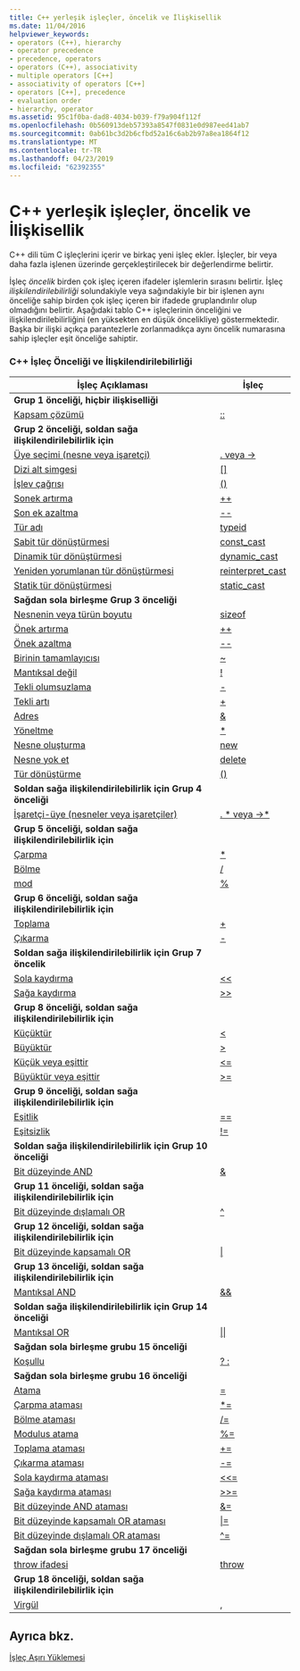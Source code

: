 ```yaml
---
title: C++ yerleşik işleçler, öncelik ve İlişkisellik
ms.date: 11/04/2016
helpviewer_keywords:
- operators (C++), hierarchy
- operator precedence
- precedence, operators
- operators (C++), associativity
- multiple operators [C++]
- associativity of operators [C++]
- operators [C++], precedence
- evaluation order
- hierarchy, operator
ms.assetid: 95c1f0ba-dad8-4034-b039-f79a904f112f
ms.openlocfilehash: 0b560913deb57393a8547f0831e0d987eed41ab7
ms.sourcegitcommit: 0ab61bc3d2b6cfbd52a16c6ab2b97a8ea1864f12
ms.translationtype: MT
ms.contentlocale: tr-TR
ms.lasthandoff: 04/23/2019
ms.locfileid: "62392355"
---
```

# <a name="c-built-in-operators-precedence-and-associativity"></a>C++ yerleşik işleçler, öncelik ve İlişkisellik

C++ dili tüm C işleçlerini içerir ve birkaç yeni işleç ekler. İşleçler, bir veya daha fazla işlenen üzerinde gerçekleştirilecek bir değerlendirme belirtir.

İşleç *öncelik* birden çok işleç içeren ifadeler işlemlerin sırasını belirtir. İşleç *ilişkilendirilebilirliği* solundakiyle veya sağındakiyle bir bir işlenen aynı önceliğe sahip birden çok işleç içeren bir ifadede gruplandırılır olup olmadığını belirtir. Aşağıdaki tablo C++ işleçlerinin önceliğini ve ilişkilendirilebilirliğini (en yüksekten en düşük öncelikliye) göstermektedir. Başka bir ilişki açıkça parantezlerle zorlanmadıkça aynı öncelik numarasına sahip işleçler eşit önceliğe sahiptir.

### <a name="c-operator-precedence-and-associativity"></a>C++ İşleç Önceliği ve İlişkilendirilebilirliği

|İşleç Açıklaması|İşleç|
|--------------------------|--------------|
|**Grup 1 önceliği, hiçbir ilişkiselliği**|
|[Kapsam çözümü](../cpp/scope-resolution-operator.md)|[::](../cpp/scope-resolution-operator.md)|
|**Grup 2 önceliği, soldan sağa ilişkilendirilebilirlik için**|
|[Üye seçimi (nesne veya işaretçi)](../cpp/member-access-operators-dot-and.md)|[. veya ->](../cpp/member-access-operators-dot-and.md)|
|[Dizi alt simgesi](../cpp/subscript-operator.md)|[&#91;&#93;](../cpp/subscript-operator.md)|
|[İşlev çağrısı](../cpp/function-call-operator-parens.md)|[()](../cpp/function-call-operator-parens.md)|
|[Sonek artırma](../cpp/postfix-increment-and-decrement-operators-increment-and-decrement.md)|[++](../cpp/postfix-increment-and-decrement-operators-increment-and-decrement.md)|
|[Son ek azaltma](../cpp/postfix-increment-and-decrement-operators-increment-and-decrement.md)|[--](../cpp/postfix-increment-and-decrement-operators-increment-and-decrement.md)|
|[Tür adı](../cpp/typeid-operator.md)|[typeid](../cpp/typeid-operator.md)|
|[Sabit tür dönüştürmesi](../cpp/const-cast-operator.md)|[const_cast](../cpp/const-cast-operator.md)|
|[Dinamik tür dönüştürmesi](../cpp/dynamic-cast-operator.md)|[dynamic_cast](../cpp/dynamic-cast-operator.md)|
|[Yeniden yorumlanan tür dönüştürmesi](../cpp/reinterpret-cast-operator.md)|[reinterpret_cast](../cpp/reinterpret-cast-operator.md)|
|[Statik tür dönüştürmesi](../cpp/static-cast-operator.md)|[static_cast](../cpp/static-cast-operator.md)|
|**Sağdan sola birleşme Grup 3 önceliği**|
|[Nesnenin veya türün boyutu](../cpp/sizeof-operator.md)|[sizeof](../cpp/sizeof-operator.md)|
|[Önek artırma](../cpp/prefix-increment-and-decrement-operators-increment-and-decrement.md)|[++](../cpp/prefix-increment-and-decrement-operators-increment-and-decrement.md)|
|[Önek azaltma](../cpp/prefix-increment-and-decrement-operators-increment-and-decrement.md)|[--](../cpp/prefix-increment-and-decrement-operators-increment-and-decrement.md)|
|[Birinin tamamlayıcısı](../cpp/one-s-complement-operator-tilde.md)|[~](../cpp/one-s-complement-operator-tilde.md)|
|[Mantıksal değil](../cpp/logical-negation-operator-exclpt.md)|[\!](../cpp/logical-negation-operator-exclpt.md)|
|[Tekli olumsuzlama](../cpp/unary-plus-and-negation-operators-plus-and.md)|[-](../cpp/unary-plus-and-negation-operators-plus-and.md)|
|[Tekli artı](../cpp/unary-plus-and-negation-operators-plus-and.md)|[+](../cpp/unary-plus-and-negation-operators-plus-and.md)|
|[Adres](../cpp/address-of-operator-amp.md)|[&amp;](../cpp/address-of-operator-amp.md)|
|[Yöneltme](../cpp/indirection-operator-star.md)|[&#42;](../cpp/indirection-operator-star.md)|
|[Nesne oluşturma](../cpp/new-operator-cpp.md)|[new](../cpp/new-operator-cpp.md)|
|[Nesne yok et](../cpp/delete-operator-cpp.md)|[delete](../cpp/delete-operator-cpp.md)|
|[Tür dönüştürme](../cpp/cast-operator-parens.md)|[()](../cpp/cast-operator-parens.md)|
|**Soldan sağa ilişkilendirilebilirlik için Grup 4 önceliği**|
|[İşaretçi-üye (nesneler veya işaretçiler)](../cpp/pointer-to-member-operators-dot-star-and-star.md)|[. &#42; veya ->&#42;](../cpp/pointer-to-member-operators-dot-star-and-star.md)|
|**Grup 5 önceliği, soldan sağa ilişkilendirilebilirlik için**|
|[Çarpma](../cpp/multiplicative-operators-and-the-modulus-operator.md)|[&#42;](../cpp/multiplicative-operators-and-the-modulus-operator.md)|
|[Bölme](../cpp/multiplicative-operators-and-the-modulus-operator.md)|[/](../cpp/multiplicative-operators-and-the-modulus-operator.md)|
|[mod](../cpp/multiplicative-operators-and-the-modulus-operator.md)|[%](../cpp/multiplicative-operators-and-the-modulus-operator.md)|
|**Grup 6 önceliği, soldan sağa ilişkilendirilebilirlik için**|
|[Toplama](../cpp/additive-operators-plus-and.md)|[+](../cpp/additive-operators-plus-and.md)|
|[Çıkarma](../cpp/additive-operators-plus-and.md)|[-](../cpp/additive-operators-plus-and.md)|
|**Soldan sağa ilişkilendirilebilirlik için Grup 7 öncelik**|
|[Sola kaydırma](../cpp/left-shift-and-right-shift-operators-input-and-output.md)|[<<](../cpp/left-shift-and-right-shift-operators-input-and-output.md)|
|[Sağa kaydırma](../cpp/left-shift-and-right-shift-operators-input-and-output.md)|[>>](../cpp/left-shift-and-right-shift-operators-input-and-output.md)|
|**Grup 8 önceliği, soldan sağa ilişkilendirilebilirlik için**|
|[Küçüktür](../cpp/relational-operators-equal-and-equal.md)|[<](../cpp/relational-operators-equal-and-equal.md)|
|[Büyüktür](../cpp/relational-operators-equal-and-equal.md)|[>](../cpp/relational-operators-equal-and-equal.md)|
|[Küçük veya eşittir](../cpp/relational-operators-equal-and-equal.md)|[<=](../cpp/relational-operators-equal-and-equal.md)|
|[Büyüktür veya eşittir](../cpp/relational-operators-equal-and-equal.md)|[>=](../cpp/relational-operators-equal-and-equal.md)|
|**Grup 9 önceliği, soldan sağa ilişkilendirilebilirlik için**|
|[Eşitlik](../cpp/equality-operators-equal-equal-and-exclpt-equal.md)|[==](../cpp/equality-operators-equal-equal-and-exclpt-equal.md)|
|[Eşitsizlik](../cpp/equality-operators-equal-equal-and-exclpt-equal.md)|[\!=](../cpp/equality-operators-equal-equal-and-exclpt-equal.md)|
|**Soldan sağa ilişkilendirilebilirlik için Grup 10 önceliği**|
|[Bit düzeyinde AND](../cpp/bitwise-and-operator-amp.md)|[&amp;](../cpp/bitwise-and-operator-amp.md)|
|**Grup 11 önceliği, soldan sağa ilişkilendirilebilirlik için**|
|[Bit düzeyinde dışlamalı OR](../cpp/bitwise-exclusive-or-operator-hat.md)|[^](../cpp/bitwise-exclusive-or-operator-hat.md)|
|**Grup 12 önceliği, soldan sağa ilişkilendirilebilirlik için**|
|[Bit düzeyinde kapsamalı OR](../cpp/bitwise-inclusive-or-operator-pipe.md)|[&#124;](../cpp/bitwise-inclusive-or-operator-pipe.md)|
|**Grup 13 önceliği, soldan sağa ilişkilendirilebilirlik için**|
|[Mantıksal AND](../cpp/logical-and-operator-amp-amp.md)|[&amp;&amp;](../cpp/logical-and-operator-amp-amp.md)|
|**Soldan sağa ilişkilendirilebilirlik için Grup 14 önceliği**|
|[Mantıksal OR](../cpp/logical-or-operator-pipe-pipe.md)|[&#124;&#124;](../cpp/logical-or-operator-pipe-pipe.md)|
|**Sağdan sola birleşme grubu 15 önceliği**|
|[Koşullu](../cpp/conditional-operator-q.md)|[? :](../cpp/conditional-operator-q.md)|
|**Sağdan sola birleşme grubu 16 önceliği**|
|[Atama](../cpp/assignment-operators.md)|[=](../cpp/assignment-operators.md)|
|[Çarpma ataması](../cpp/assignment-operators.md)|[&#42;=](../cpp/assignment-operators.md)|
|[Bölme ataması](../cpp/assignment-operators.md)|[/=](../cpp/assignment-operators.md)|
|[Modulus atama](../cpp/assignment-operators.md)|[%=](../cpp/assignment-operators.md)|
|[Toplama ataması](../cpp/assignment-operators.md)|[+=](../cpp/assignment-operators.md)|
|[Çıkarma ataması](../cpp/assignment-operators.md)|[-=](../cpp/assignment-operators.md)|
|[Sola kaydırma ataması](../cpp/assignment-operators.md)|[<<=](../cpp/assignment-operators.md)|
|[Sağa kaydırma ataması](../cpp/assignment-operators.md)|[>>=](../cpp/assignment-operators.md)|
|[Bit düzeyinde AND ataması](../cpp/assignment-operators.md)|[&amp;=](../cpp/assignment-operators.md)|
|[Bit düzeyinde kapsamalı OR ataması](../cpp/assignment-operators.md)|[&#124;=](../cpp/assignment-operators.md)|
|[Bit düzeyinde dışlamalı OR ataması](../cpp/assignment-operators.md)|[^=](../cpp/assignment-operators.md)|
|**Sağdan sola birleşme grubu 17 önceliği**|
|[throw ifadesi](../cpp/try-throw-and-catch-statements-cpp.md)|[throw](../cpp/try-throw-and-catch-statements-cpp.md)|
|**Grup 18 önceliği, soldan sağa ilişkilendirilebilirlik için**|
|[Virgül](../cpp/comma-operator.md)|[,](../cpp/comma-operator.md)|

## <a name="see-also"></a>Ayrıca bkz.

[İşleç Aşırı Yüklemesi](operator-overloading.md)